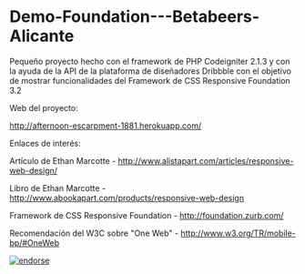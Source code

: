 Demo-Foundation---Betabeers-Alicante
====================================

Pequeño proyecto hecho con el framework de PHP Codeigniter 2.1.3 y con la ayuda de la API de la plataforma de diseñadores Dribbble con el objetivo de mostrar funcionalidades del Framework de CSS Responsive Foundation 3.2

Web del proyecto:

http://afternoon-escarpment-1881.herokuapp.com/



Enlaces de interés:

Artículo de Ethan Marcotte - http://www.alistapart.com/articles/responsive-web-design/

Libro de Ethan Marcotte - http://www.abookapart.com/products/responsive-web-design

Framework de CSS Responsive Foundation - http://foundation.zurb.com/

Recomendación del W3C sobre "One Web" - http://www.w3.org/TR/mobile-bp/#OneWeb

[![endorse](http://api.coderwall.com/isocano/endorsecount.png)](http://coderwall.com/isocano)